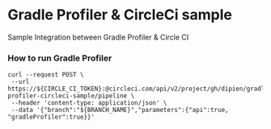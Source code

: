 # Gradle Profiler & CircleCi sample
Sample Integration between Gradle Profiler & Circle CI


### How to run Gradle Profiler

```
curl --request POST \
 --url https://${CIRCLE_CI_TOKEN}:@circleci.com/api/v2/project/gh/dipien/gradle-profiler-circleci-sample/pipeline \
 --header 'content-type: application/json' \
 --data '{"branch":"${BRANCH_NAME}","parameters":{"api":true, "gradleProfiler":true}}'
 ```
